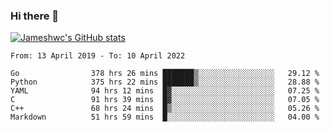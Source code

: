 ### Hi there 👋

[![Jameshwc's GitHub stats](https://github-readme-stats.vercel.app/api?username=jameshwc)](https://github.com/anuraghazra/github-readme-stats)

<!--START_SECTION:waka-->

```text
From: 13 April 2019 - To: 10 April 2022

Go                378 hrs 26 mins ███████▒░░░░░░░░░░░░░░░░░   29.12 %
Python            375 hrs 22 mins ███████▒░░░░░░░░░░░░░░░░░   28.88 %
YAML              94 hrs 12 mins  █▓░░░░░░░░░░░░░░░░░░░░░░░   07.25 %
C                 91 hrs 39 mins  █▓░░░░░░░░░░░░░░░░░░░░░░░   07.05 %
C++               68 hrs 24 mins  █▒░░░░░░░░░░░░░░░░░░░░░░░   05.26 %
Markdown          51 hrs 59 mins  █░░░░░░░░░░░░░░░░░░░░░░░░   04.00 %
```

<!--END_SECTION:waka-->